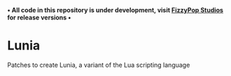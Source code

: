 **&bull; All code in this repository is under development, visit [FizzyPop Studios](http://github.com/FizzyPopStudios) for release versions &bull;**


# Lunia
Patches to create Lunia, a variant of the Lua scripting language
